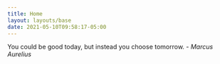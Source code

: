 ```yaml
---
title: Home
layout: layouts/base
date: 2021-05-10T09:58:17-05:00
---
```


You could be good today, but instead you choose tomorrow.
*- Marcus Aurelius*